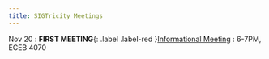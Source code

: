 ```yaml
---
title: SIGTricity Meetings
---
```


Nov 20
: **FIRST MEETING**{: .label .label-red }[Informational Meeting](/announcements/)
  : 6-7PM, ECEB 4070

<!--  Sep 29
: **Section**{: .label .label-purple }[Intro to Java](#)
  : [Solution](#)

Sep 30
: [Variables & Objects](#)
  : [1.2](#), [2.1](#)

Oct 1
: **Lab**{: .label .label-purple } [Intro to Java](#)

Oct 2
: [Tracing, IntLists, & Recursion](#)
  : [2.1](#)
: **HW 1 due**{: .label .label-red }
--->
